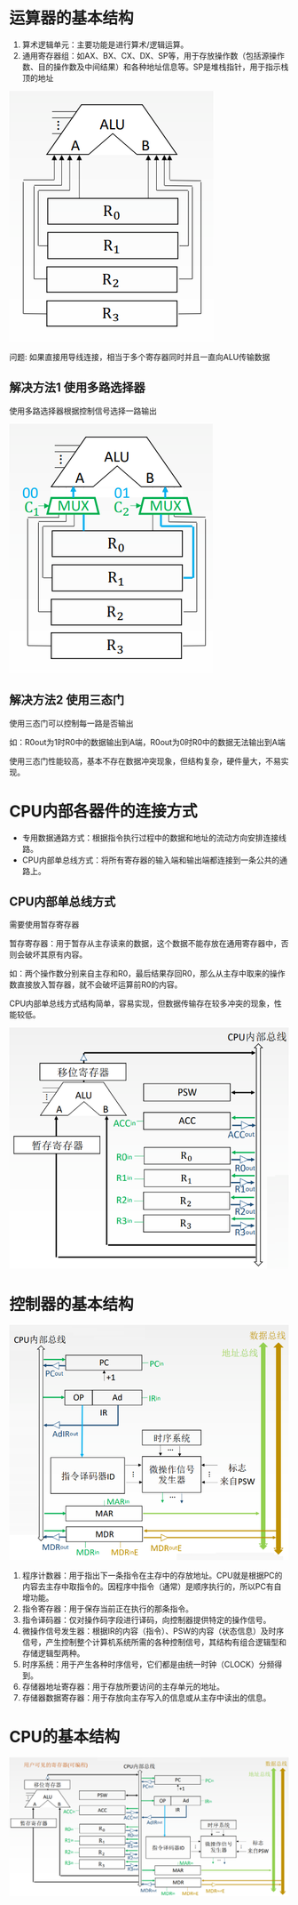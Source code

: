 # 运算器的基本结构

1. 算术逻辑单元：主要功能是进行算术/逻辑运算。
2. 通用寄存器组：如AX、BX、CX、DX、SP等，用于存放操作数（包括源操作数、目的操作数及中间结果）和各种地址信息等。SP是堆栈指针，用于指示栈顶的地址

![](img/alu1.png)

问题: 如果直接用导线连接，相当于多个寄存器同时并且一直向ALU传输数据

## 解决方法1 使用多路选择器

使用多路选择器根据控制信号选择一路输出

![](img/alu2.png)

## 解决方法2 使用三态门

使用三态门可以控制每一路是否输出

如：R0out为1时R0中的数据输出到A端，R0out为0时R0中的数据无法输出到A端

使用三态门性能较高，基本不存在数据冲突现象，但结构复杂，硬件量大，不易实现。

# CPU内部各器件的连接方式

- 专用数据通路方式：根据指令执行过程中的数据和地址的流动方向安排连接线路。
- CPU内部单总线方式：将所有寄存器的输入端和输出端都连接到一条公共的通路上。

## CPU内部单总线方式

需要使用暂存寄存器

暂存寄存器：用于暂存从主存读来的数据，这个数据不能存放在通用寄存器中，否则会破坏其原有内容。

如：两个操作数分别来自主存和R0，最后结果存回R0，那么从主存中取来的操作数直接放入暂存器，就不会破坏运算前R0的内容。

CPU内部单总线方式结构简单，容易实现，但数据传输存在较多冲突的现象，性能较低。

![](img/alu4.png)

# 控制器的基本结构

![](img/alu5.png)

1. 程序计数器：用于指出下一条指令在主存中的存放地址。CPU就是根据PC的内容去主存中取指令的。因程序中指令（通常）是顺序执行的，所以PC有自增功能。
2. 指令寄存器：用于保存当前正在执行的那条指令。
3. 指令译码器：仅对操作码字段进行译码，向控制器提供特定的操作信号。
4. 微操作信号发生器：根据IR的内容（指令）、PSW的内容（状态信息）及时序信号，产生控制整个计算机系统所需的各种控制信号，其结构有组合逻辑型和存储逻辑型两种。
5. 时序系统：用于产生各种时序信号，它们都是由统一时钟（CLOCK）分频得到。
6. 存储器地址寄存器：用于存放所要访问的主存单元的地址。
7. 存储器数据寄存器：用于存放向主存写入的信息或从主存中读出的信息。

# CPU的基本结构

![](img/alu6.png)
